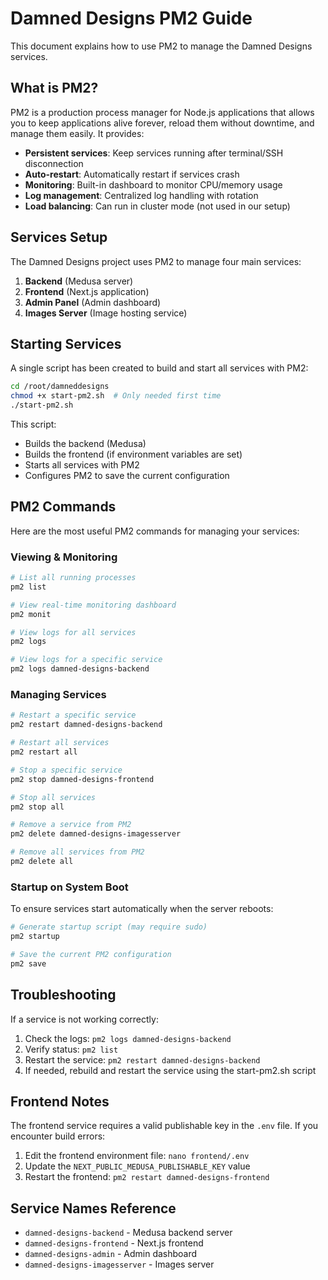 # Damned Designs PM2 Guide

This document explains how to use PM2 to manage the Damned Designs services.

## What is PM2?

PM2 is a production process manager for Node.js applications that allows you to keep applications alive forever, reload them without downtime, and manage them easily. It provides:

- **Persistent services**: Keep services running after terminal/SSH disconnection
- **Auto-restart**: Automatically restart if services crash
- **Monitoring**: Built-in dashboard to monitor CPU/memory usage
- **Log management**: Centralized log handling with rotation
- **Load balancing**: Can run in cluster mode (not used in our setup)

## Services Setup

The Damned Designs project uses PM2 to manage four main services:

1. **Backend** (Medusa server)
2. **Frontend** (Next.js application)
3. **Admin Panel** (Admin dashboard)
4. **Images Server** (Image hosting service)

## Starting Services

A single script has been created to build and start all services with PM2:

```bash
cd /root/damneddesigns
chmod +x start-pm2.sh  # Only needed first time
./start-pm2.sh
```

This script:
- Builds the backend (Medusa)
- Builds the frontend (if environment variables are set)
- Starts all services with PM2
- Configures PM2 to save the current configuration

## PM2 Commands

Here are the most useful PM2 commands for managing your services:

### Viewing & Monitoring

```bash
# List all running processes
pm2 list

# View real-time monitoring dashboard
pm2 monit

# View logs for all services
pm2 logs

# View logs for a specific service
pm2 logs damned-designs-backend
```

### Managing Services

```bash
# Restart a specific service
pm2 restart damned-designs-backend

# Restart all services
pm2 restart all

# Stop a specific service
pm2 stop damned-designs-frontend

# Stop all services
pm2 stop all

# Remove a service from PM2
pm2 delete damned-designs-imagesserver

# Remove all services from PM2
pm2 delete all
```

### Startup on System Boot

To ensure services start automatically when the server reboots:

```bash
# Generate startup script (may require sudo)
pm2 startup

# Save the current PM2 configuration
pm2 save
```

## Troubleshooting

If a service is not working correctly:

1. Check the logs: `pm2 logs damned-designs-backend`
2. Verify status: `pm2 list`
3. Restart the service: `pm2 restart damned-designs-backend`
4. If needed, rebuild and restart the service using the start-pm2.sh script

## Frontend Notes

The frontend service requires a valid publishable key in the `.env` file. If you encounter build errors:

1. Edit the frontend environment file: `nano frontend/.env`
2. Update the `NEXT_PUBLIC_MEDUSA_PUBLISHABLE_KEY` value
3. Restart the frontend: `pm2 restart damned-designs-frontend`

## Service Names Reference

- `damned-designs-backend` - Medusa backend server
- `damned-designs-frontend` - Next.js frontend
- `damned-designs-admin` - Admin dashboard
- `damned-designs-imagesserver` - Images server